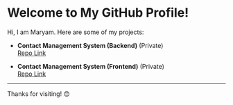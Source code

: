 # Welcome to My GitHub Profile!

Hi, I am Maryam. Here are some of my projects:

- **Contact Management System (Backend)** (Private)  
  [Repo Link](https://github.com/mariyam552/contactManagementBackend) 

- **Contact Management System (Frontend)** (Private)  
  [Repo Link](https://github.com/mariyam552/ContactManagementSystemfrontend)

---

Thanks for visiting! 😊
